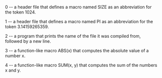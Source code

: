 0 --  a header file that defines a macro named SIZE as an abbreviation for the token 1024.

1 -- a header file that defines a macro named PI as an abbreviation for the token 3.14159265359.

2 -- a program that prints the name of the file it was compiled from, followed by a new line.

3 -- a function-like macro ABS(x) that computes the absolute value of a number x.

4 -- a function-like macro SUM(x, y) that computes the sum of the numbers x and y.
